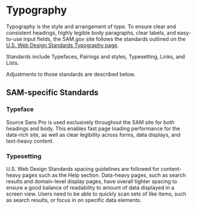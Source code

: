 # Typography

Typography is the style and arrangement of type. To ensure clear and consistent headings, highly legible body paragraphs, clear labels, and easy-to-use input fields, the SAM.gov site follows the standards outlined on the [U.S. Web Design Standards Typography page](https://standards.usa.gov/components/typography/).

Standards include Typefaces, Pairings and styles, Typesetting, Links, and Lists.

Adjustments to those standards are described below.

## SAM-specific Standards

### Typeface

Source Sans Pro is used exclusively throughout the SAM site for both headings and body. This enables fast page loading performance for the data-rich site, as well as clear legibility across forms, data displays, and text-heavy content.  

### Typesetting

 U.S. Web Design Standards spacing guidelines are followed for content-heavy pages such as the Help section. Data-heavy pages, such as search results and domain-level display pages, have overall tighter spacing to ensure a good balance of readability to amount of data displayed in a screen view. Users need to be able to quickly scan sets of like items, such as search results, or focus in on specific data elements.